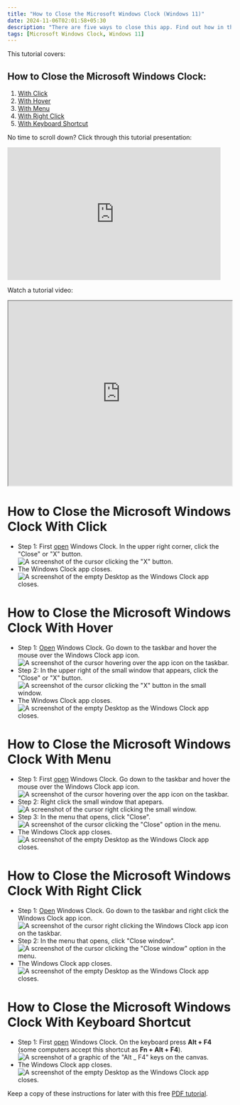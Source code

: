 ```yaml
---
title: "How to Close the Microsoft Windows Clock (Windows 11)"
date: 2024-11-06T02:01:58+05:30
description: "There are five ways to close this app. Find out how in this post."
tags: [Microsoft Windows Clock, Windows 11]
---
```

This tutorial covers:

## How to Close the Microsoft Windows Clock:
1. [With Click](#1)
2. [With Hover](#2)
3. [With Menu](#3)
4. [With Right Click](#4)
5. [With Keyboard Shortcut](#5)

<p>No time to scroll down? Click through this tutorial presentation:</p>
<iframe src="https://docs.google.com/presentation/d/1SYz1ip0HcDwZ5wj_qVPDyv3QLKZr_hePhlfJDilb5Tg/embed?start=false&loop=false&delayms=3000" frameborder="0" width="480" height="299" allowfullscreen="true" mozallowfullscreen="true" webkitallowfullscreen="true"></iframe>

<br />

Watch a tutorial video:
<iframe class="BLOG_video_class" allowfullscreen="" youtube-src-id="pGn0MPo3f1U" width="100%" height="416" src="https://www.youtube.com/embed/pGn0MPo3f1U"></iframe>

<br />

<h1 id="1">How to Close the Microsoft Windows Clock With Click</h1>

* Step 1: First [open](https://qhtutorials.github.io/posts/how-to-open-microsoft-windows-clock/) Windows Clock. In the upper right corner, click the "Close" or "X" button. <div class="stepimage">![A screenshot of the cursor clicking the "X" button.](blogclickxtoclose.png "Click 'X' ")</div>
* The Windows Clock app closes. <div class="stepimage">![A screenshot of the empty Desktop as the Windows Clock app closes.](blogcloseclockedit.png "The app closes")</div>

<h1 id="2">How to Close the Microsoft Windows Clock With Hover</h1>

* Step 1: [Open](https://qhtutorials.github.io/posts/how-to-open-microsoft-windows-clock/) Windows Clock. Go down to the taskbar and hover the mouse over the Windows Clock app icon. <div class="stepimage">![A screenshot of the cursor hovering over the app icon on the taskbar.](bloghoveroverappicon.png "Hover over the app icon")</div>
* Step 2: In the upper right of the small window that appears, click the "Close" or "X" button. <div class="stepimage">![A screenshot of the cursor clicking the "X" button in the small window.](bloghoverclose.png "Click the 'X' ")</div>
* The Windows Clock app closes. <div class="stepimage">![A screenshot of the empty Desktop as the Windows Clock app closes.](blogcloseclockedit.png "The app closes")</div>

<h1 id="3">How to Close the Microsoft Windows Clock With Menu</h1>

* Step 1: First [open](https://qhtutorials.github.io/posts/how-to-open-microsoft-windows-clock/) Windows Clock. Go down to the taskbar and hover the mouse over the Windows Clock app icon. <div class="stepimage">![A screenshot of the cursor hovering over the app icon on the taskbar.](bloghoveroverappicon.png "Hover over the app icon")</div>
* Step 2: Right click the small window that apepars. <div class="stepimage">![A screenshot of the cursor right clicking the small window.](bloghoverrightclick1.png "Right click the small window")</div>
* Step 3: In the menu that opens, click "Close". <div class="stepimage">![A screenshot of the cursor clicking the "Close" option in the menu.](bloghoverrightclick2.png "Click 'Close' ")</div>
* The Windows Clock app closes. <div class="stepimage">![A screenshot of the empty Desktop as the Windows Clock app closes.](blogcloseclockedit.png "The app closes")</div>

<h1 id="4">How to Close the Microsoft Windows Clock With Right Click</h1>

* Step 1: [Open](https://qhtutorials.github.io/posts/how-to-open-microsoft-windows-clock/) Windows Clock. Go down to the taskbar and right click the Windows Clock app icon. <div class="stepimage">![A screenshot of the cursor right clicking the Windows Clock app icon on the taskbar.](blogrightclicktopin1.png "Right click the app icon")</div>
* Step 2: In the menu that opens, click "Close window". <div class="stepimage">![A screenshot of the cursor clicking the "Close window" option in the menu.](blogrightclickclosewindow.png "Click 'Close window' ")</div>
* The Windows Clock app closes. <div class="stepimage">![A screenshot of the empty Desktop as the Windows Clock app closes.](blogcloseclockedit.png "The app closes")</div>

<h1 id="5">How to Close the Microsoft Windows Clock With Keyboard Shortcut</h1>

* Step 1: First [open](https://qhtutorials.github.io/posts/how-to-open-microsoft-windows-clock/) Windows Clock. On the keyboard press **Alt + F4** (some computers accept this shortcut as **Fn + Alt + F4**). <div class="stepimage">![A screenshot of a graphic of the "Alt _ F4" keys on the canvas.](blogaltf4.png "Press 'Alt + F4' ")</div>
* The Windows Clock app closes. <div class="stepimage">![A screenshot of the empty Desktop as the Windows Clock app closes.](blogcloseclockedit.png "The app closes")</div>

Keep a copy of these instructions for later with this free [PDF tutorial](https://drive.google.com/file/d/1EYmzLwrXSjfVwZDsIB_kZMDPy31qn-h8/view?usp=sharing).

<br />







